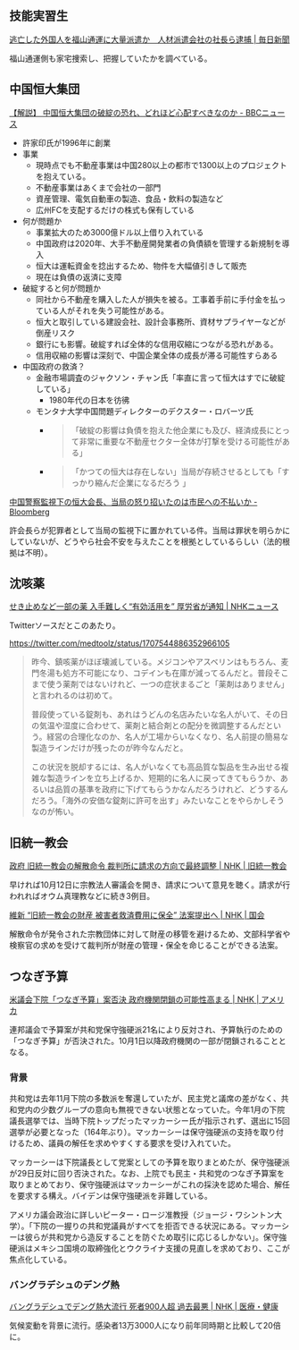 ## 技能実習生

[逃亡した外国人を福山通運に大量派遣か　人材派遣会社の社長ら逮捕 | 毎日新聞](https://mainichi.jp/articles/20230929/k00/00m/040/323000c)

福山通運側も家宅捜索し、把握していたかを調べている。

## 中国恒大集団

[【解説】 中国恒大集団の破綻の恐れ、どれほど心配すべきなのか - BBCニュース](https://www.bbc.com/japanese/features-and-analysis-66945384)

- 許家印氏が1996年に創業
- 事業
  - 現時点でも不動産事業は中国280以上の都市で1300以上のプロジェクトを抱えている。
  - 不動産事業はあくまで会社の一部門
  - 資産管理、電気自動車の製造、食品・飲料の製造など
  - 広州FCを支配するだけの株式も保有している
- 何が問題か
  - 事業拡大のため3000億ドル以上借り入れている
  - 中国政府は2020年、大手不動産開発業者の負債額を管理する新規制を導入
  - 恒大は運転資金を捻出するため、物件を大幅値引きして販売
  - 現在は負債の返済に支障
- 破綻すると何が問題か
  - 同社から不動産を購入した人が損失を被る。工事着手前に手付金を払っている人がそれを失う可能性がある。
  - 恒大と取引している建設会社、設計会事務所、資材サプライヤーなどが倒産リスク
  - 銀行にも影響。破綻すれば全体的な信用収縮につながる恐れがある。
  - 信用収縮の影響は深刻で、中国企業全体の成長が滞る可能性すらある
- 中国政府の救済？
  - 金融市場調査のジャクソン・チャン氏「率直に言って恒大はすでに破綻している」
    - 1980年代の日本を彷彿
  - モンタナ大学中国問題ディレクターのデクスター・ロバーツ氏
    - >「破綻の影響は負債を抱えた他企業にも及び、経済成長にとって非常に重要な不動産セクター全体が打撃を受ける可能性がある」
    - > 「かつての恒大は存在しない」当局が存続させるとしても「すっかり縮んだ企業になるだろう    」

[中国警察監視下の恒大会長、当局の怒り招いたのは市民への不払いか - Bloomberg](https://www.bloomberg.co.jp/news/articles/2023-09-29/S1QHS7DWRGG001)

許会長らが犯罪者として当局の監視下に置かれている件。当局は罪状を明らかにしていないが、どうやら社会不安を与えたことを根拠としているらしい（法的根拠は不明）。

## 沈咳薬

[せき止めなど一部の薬 入手難しく“有効活用を” 厚労省が通知 | NHKニュース](https://www3.nhk.or.jp/news/html/20230930/movie/k10014211441_202309300513_202309300513.html?movie=false)

Twitterソースだとこのあたり。

https://twitter.com/medtoolz/status/1707544886352966105

> 昨今、鎮咳薬がほぼ壊滅している。メジコンやアスベリンはもちろん、麦門冬湯も処方不可能になり、コデインも在庫が減ってるんだと。普段そこまで使う薬剤ではないけれど、一つの症状まるごと「薬剤はありません」と言われるのは初めて。
>
> 普段使っている錠剤も、あれはうどんの名店みたいな名人がいて、その日の気温や湿度に合わせて、薬剤と結合剤との配分を微調整するんだという。経営の合理化なのか、名人が工場からいなくなり、名人前提の簡易な製造ラインだけが残ったのが昨今なんだと。
>
> この状況を脱却するには、名人がいなくても高品質な製品を生み出せる複雑な製造ラインを立ち上げるか、短期的に名人に戻ってきてもらうか、あるいは品質の基準を政府に下げてもらうかなんだろうけれど、どうするんだろう。「海外の安価な錠剤に許可を出す」みたいなことをやらかしそうなのが怖い。

## 旧統一教会

[政府 旧統一教会の解散命令 裁判所に請求の方向で最終調整 | NHK | 旧統一教会](https://www3.nhk.or.jp/news/html/20230930/k10014211551000.html)

早ければ10月12日に宗教法人審議会を開き、請求について意見を聴く。請求が行われればオウム真理教などに続き3例目。

[維新 “旧統一教会の財産 被害者救済費用に保全” 法案提出へ | NHK | 国会](https://www3.nhk.or.jp/news/html/20230930/k10014211721000.html)

解散命令が発令された宗教団体に対して財産の移管を避けるため、文部科学省や検察官の求めを受けて裁判所が財産の管理・保全を命じることができる法案。

## つなぎ予算

[米議会下院「つなぎ予算」案否決 政府機関閉鎖の可能性高まる | NHK | アメリカ](https://www3.nhk.or.jp/news/html/20230930/k10014211611000.html)

連邦議会で予算案が共和党保守強硬派21名により反対され、予算執行のための「つなぎ予算」が否決された。10月1日以降政府機関の一部が閉鎖されることとなる。

### 背景

共和党は去年11月下院の多数派を奪還していたが、民主党と議席の差がなく、共和党内の少数グループの意向も無視できない状態となっていた。今年1月の下院議長選挙では、当時下院トップだったマッカーシー氏が指示されず、選出に15回選挙が必要となった（164年ぶり）。マッカーシーは保守強硬派の支持を取り付けるため、議員の解任を求めやすくする要求を受け入れていた。

マッカーシーは下院議長として党案としての予算を取りまとめたが、保守強硬派が29日反対に回り否決された。なお、上院でも民主・共和党のつなぎ予算案を取りまとめており、保守強硬派はマッカーシーがこれの採決を認めた場合、解任を要求する構え。バイデンは保守強硬派を非難している。

アメリカ議会政治に詳しいピーター・ロージ准教授（ジョージ・ワシントン大学）。「下院の一握りの共和党議員がすべてを拒否できる状況にある。マッカーシーは彼らが共和党から造反することを防ぐため取引に応じるしかない」。保守強硬派はメキシコ国境の取締強化とウクライナ支援の見直しを求めており、ここが焦点化している。

### バングラデシュのデング熱

[バングラデシュでデング熱大流行 死者900人超 過去最悪 | NHK | 医療・健康](https://www3.nhk.or.jp/news/html/20230930/k10014211871000.html)

気候変動を背景に流行。感染者13万3000人になり前年同時期と比較して20倍に。
